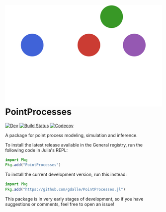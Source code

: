 <img src="docs/src/assets/logo-dark.svg" align="right" />

# PointProcesses

[![Dev](https://img.shields.io/badge/docs-dev-blue.svg)](https://gdalle.github.io/PointProcesses.jl/dev)
[![Build Status](https://github.com/gdalle/PointProcesses.jl/workflows/CI/badge.svg)](https://github.com/gdalle/PointProcesses.jl/actions)
[![Codecov](https://codecov.io/gh/gdalle/PointProcesses.jl/branch/master/graph/badge.svg?token=ic5RSs629v)](https://codecov.io/gh/gdalle/PointProcesses.jl)

A package for point process modeling, simulation and inference.

To install the latest release available in the General registry, run the following code in Julia's REPL:

```julia
import Pkg
Pkg.add("PointProcesses")
```

To install the current development version, run this instead:

```julia
import Pkg
Pkg.add("https://github.com/gdalle/PointProcesses.jl")
```

This package is in very early stages of development, so if you have suggestions or comments, feel free to open an issue!
